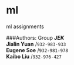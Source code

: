 # ml
ml assignments

###Authors:
Group ***JEK***  
**Jialin Yuan**  /`932-983-933`  
**Eugene Soe**   /`932-981-978`  
**Kaibo Liu**    /`932-976-427`  